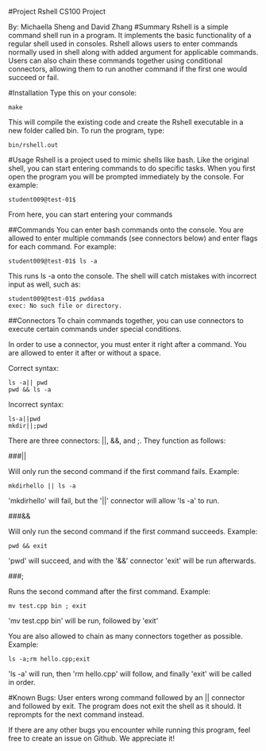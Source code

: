 #Project Rshell
CS100 Project

By: Michaella Sheng and David Zhang
#Summary
Rshell is a simple command shell run in a program. It implements the basic functionality 
	of a regular shell used in consoles. Rshell allows users to enter commands normally used 
	in shell along with added argument for applicable commands. Users can also chain these 
	commands together using conditional connectors, allowing them to run another command 
	if the first one would succeed or fail.

#Installation
Type this on your console:
		
	make
	
This will compile the existing code and create the Rshell executable in a new folder called bin. To run the program, type:
	
	bin/rshell.out
	
#Usage
Rshell is a project used to mimic shells like bash. Like the original shell, you can start entering commands to do specific tasks. When you first open the program you will be prompted immediately by the console. For example:

	student009@test-01$
From here,  you can start entering your commands

##Commands
You can enter bash commands onto the console. You are allowed to enter multiple commands (see connectors below) and enter flags for each command. For example:

	student009@test-01$ ls -a

This runs ls -a onto the console. The shell will catch mistakes with incorrect input as well, such as:

	student009@test-01$ pwddasa
	exec: No such file or directory.

##Connectors
To chain commands together, you can use connectors to execute certain commands under special conditions. 

In order to use a connector, you must enter it right after a command. You are allowed to enter it after or without a space.

Correct syntax:
	
	ls -a|| pwd
	pwd && ls -a
	
Incorrect syntax:

	ls-a||pwd
	mkdir||;pwd


There are three connectors: ||, &&, and ;. They function as follows:

###||

Will only run the second command if the first command fails. Example:

	mkdirhello || ls -a
	
'mkdirhello' will fail, but the '||' connector will allow 'ls -a' to run.

###&&

Will only run the second command if the first command succeeds. Example:

	pwd && exit
	
'pwd' will succeed, and with the '&&' connector 'exit' will be run afterwards.

###;

Runs the second command after the first command. Example:

	mv test.cpp bin ; exit
	
'mv test.cpp bin' will be run, followed by 'exit'

You are also allowed to chain as many connectors together as possible. Example:

	ls -a;rm hello.cpp;exit
	
'ls -a' will run, then 'rm hello.cpp' will follow, and finally 'exit' will be called in order.


	
#Known Bugs:
User enters wrong command followed by an || connector and followed by exit. 
The program does not exit the shell as it should. It reprompts for the next command instead.

If there are any other bugs you encounter while running this program, feel free to create an issue on Github.
We appreciate it!
